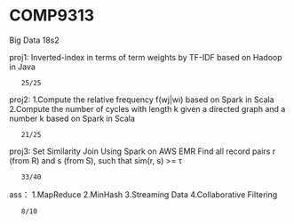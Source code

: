# COMP9313
Big Data 18s2

proj1: Inverted-index in terms of term weights by TF-IDF based on Hadoop in Java

       25/25

proj2: 1.Compute the relative frequency f(wj|wi) based on Spark in Scala
       2.Compute the number of cycles with length k given a directed graph and a number k based on Spark in Scala
       
       21/25

proj3: Set Similarity Join Using Spark on AWS EMR 
       Find all record pairs r (from R) and s (from S), such that sim(r, s) >= τ
       
       33/40

ass：  1.MapReduce
       2.MinHash
       3.Streaming Data
       4.Collaborative Filtering
       
       8/10
